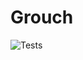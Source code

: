Grouch
==========

![Tests](https://github.com/0xe1f/grouch/actions/workflows/testflow.yml/badge.svg)
